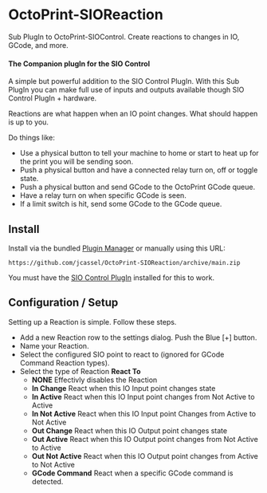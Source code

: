 # OctoPrint-SIOReaction
Sub PlugIn to OctoPrint-SIOControl. Create reactions to changes in IO, GCode, and more.


#### The Companion plugIn for the SIO Control 

A simple but powerful addition to the SIO Control PlugIn. With this Sub PlugIn you can make full use of inputs and outputs available though SIO Control PlugIn + hardware. 

Reactions are what happen when an IO point changes. What should happen is up to you. 

Do things like:
- Use a physical button to tell your machine to home or start to heat up for the print you will be sending soon. 
- Push a physical button and have a connected relay turn on, off or toggle state.  
- Push a physical button and send GCode to the OctoPrint GCode queue.  
- Have a relay turn on when specific GCode is seen. 
- If a limit switch is hit, send some GCode to the GCode queue. 


## Install

Install via the bundled [Plugin Manager](https://docs.octoprint.org/en/master/bundledplugins/pluginmanager.html)
or manually using this URL:

    https://github.com/jcassel/OctoPrint-SIOReaction/archive/main.zip

You must have the [SIO Control PlugIn](https://plugins.octoprint.org/plugins/siocontrol/) installed for this to work.

## Configuration / Setup

Setting up a Reaction is simple. Follow these steps.

- Add a new Reaction row to the settings dialog. Push the Blue [+] button.
- Name your Reaction. 
- Select the configured SIO point to react to (ignored for GCode Command Reaction types).
- Select the type of Reaction __React To__ 
    - __NONE__ Effectivly disables the Reaction 
    - __In Change__ React when this IO Input point changes state
    - __In Active__ React when this IO Input point changes from Not Active to Active
    - __In Not Active__ React when this IO Input point Changes from Active to Not Active
    - __Out Change__ React when this IO Output point changes state
    - __Out Active__ React when this IO Output point changes from Not Active to Active
    - __Out Not Active__ React when this IO Output point changes from Active to Not Active
    - __GCode Command__ React when a specific GCode command is detected. 
